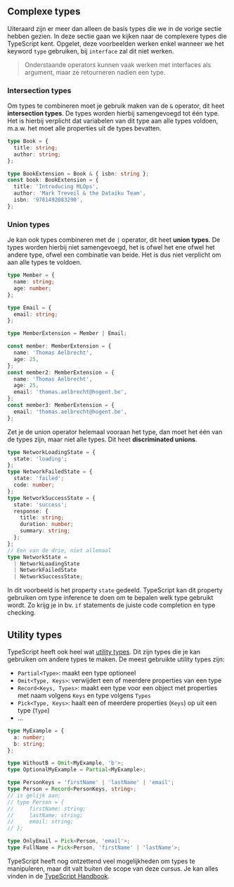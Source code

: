 <!-- markdownlint-disable first-line-h1 -->

## Complexe types

Uiteraard zijn er meer dan alleen de basis types die we in de vorige sectie hebben gezien. 
In deze sectie gaan we kijken naar de complexere types die TypeScript kent.
Opgelet, deze voorbeelden werken enkel wanneer we het keyword `type` gebruiken, bij `interface` zal dit niet werken.

> Onderstaande operators kunnen vaak werken met interfaces als argument, maar ze retourneren nadien een type.

### Intersection types

Om types te combineren moet je gebruik maken van de `&` operator, dit heet **intersection types**. De types worden hierbij samengevoegd tot één type. Het is hierbij verplicht dat variabelen van dit type aan alle types voldoen, m.a.w. het moet alle properties uit de types bevatten.

```typescript
type Book = {
  title: string;
  author: string;
};

type BookExtension = Book & { isbn: string };
const book: BookExtension = {
  title: 'Introducing MLOps',
  author: 'Mark Treveil & the Dataiku Team',
  isbn: '9781492083290',
};
```

### Union types

Je kan ook types combineren met de `|` operator, dit heet **union types**. De types worden hierbij niet samengevoegd, het is ofwel het ene ofwel het andere type, ofwel een combinatie van beide. Het is dus niet verplicht om aan alle types te voldoen.

```typescript
type Member = {
  name: string;
  age: number;
};

type Email = {
  email: string;
};

type MemberExtension = Member | Email;

const member: MemberExtension = {
  name: 'Thomas Aelbrecht',
  age: 25,
};
const member2: MemberExtension = {
  name: 'Thomas Aelbrecht',
  age: 25,
  email: 'thomas.aelbrecht@hogent.be',
};
const member3: MemberExtension = {
  email: 'thomas.aelbrecht@hogent.be',
};
```

Zet je de union operator helemaal vooraan het type, dan moet het één van de types zijn, maar niet alle types. Dit heet **discriminated unions**.

```typescript
type NetworkLoadingState = {
  state: 'loading';
};
type NetworkFailedState = {
  state: 'failed';
  code: number;
};
type NetworkSuccessState = {
  state: 'success';
  response: {
    title: string;
    duration: number;
    summary: string;
  };
};
// Een van de drie, niet allemaal
type NetworkState =
  | NetworkLoadingState
  | NetworkFailedState
  | NetworkSuccessState;
```

In dit voorbeeld is het property `state` gedeeld. TypeScript kan dit property gebruiken om type inference te doen om te bepalen welk type gebruikt wordt. Zo krijg je in bv. `if` statements de juiste code completion en type checking.

## Utility types

TypeScript heeft ook heel wat [utility types](https://www.typescriptlang.org/docs/handbook/utility-types.html). Dit zijn types die je kan gebruiken om andere types te maken. De meest gebruikte utility types zijn:

- `Partial<Type>`: maakt een type optioneel
- `Omit<Type, Keys>`: verwijdert een of meerdere properties van een type
- `Record<Keys, Types>`: maakt een type voor een object met properties met naam volgens `Keys` en type volgens `Types`
- `Pick<Type, Keys>`: haalt een of meerdere properties (`Keys`) op uit een type (`Type`)
- ...

```typescript
type MyExample = {
  a: number;
  b: string;
};

type WithoutB = Omit<MyExample, 'b'>;
type OptionalMyExample = Partial<MyExample>;

type PersonKeys = 'firstName' | 'lastName' | 'email';
type Person = Record<PersonKeys, string>;
// is gelijk aan:
// type Person = {
//     firstName: string;
//     lastName: string;
//     email: string;
// };

type OnlyEmail = Pick<Person, 'email'>;
type FullName = Pick<Person, 'firstName' | 'lastName'>;
```

TypeScript heeft nog ontzettend veel mogelijkheden om types te manipuleren, maar dit valt buiten de scope van deze cursus. Je kan alles vinden in de [TypeScript Handbook](https://www.typescriptlang.org/docs/handbook/2/types-from-types.html).
